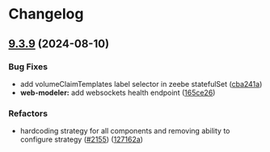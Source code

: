 # Changelog

## [9.3.9](https://github.com/camunda/camunda-platform-helm/compare/camunda-platform-8.4-v9.3.8...camunda-platform-8.4-9.3.9) (2024-08-10)


### Bug Fixes

* add volumeClaimTemplates label selector in zeebe statefulSet ([cba241a](https://github.com/camunda/camunda-platform-helm/commit/cba241ac62d3ceee6e350cd27e3dc1f29f5c10b8))
* **web-modeler:** add websockets health endpoint ([165ce26](https://github.com/camunda/camunda-platform-helm/commit/165ce260fd6ecf04bebc94ab2291767fa4a7015b))


### Refactors

* hardcoding strategy for all components and removing ability to configure strategy ([#2155](https://github.com/camunda/camunda-platform-helm/issues/2155)) ([127162a](https://github.com/camunda/camunda-platform-helm/commit/127162a83a13b85c60247926d638a037a1077a36))
